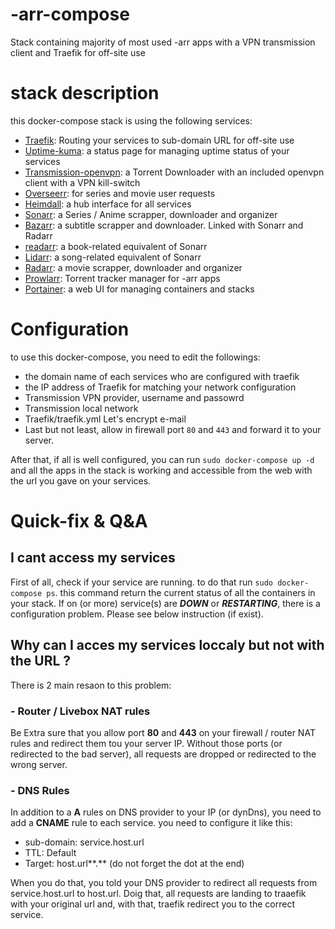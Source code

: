 # -arr-compose
Stack containing majority of most used -arr apps with a VPN transmission client and Traefik for off-site use

# stack description

this docker-compose stack is using the following services:
- [Traefik](https://github.com/traefik/traefik): Routing your services to sub-domain URL for off-site use
- [Uptime-kuma](https://github.com/louislam/uptime-kuma): a status page for managing uptime status of your services
- [Transmission-openvpn](https://github.com/haugene/docker-transmission-openvpn): a Torrent Downloader with an included openvpn client with a VPN kill-switch
- [Overseerr](https://github.com/sct/overseerr): for series and movie user requests
- [Heimdall](https://github.com/linuxserver/Heimdall): a hub interface for all services
- [Sonarr](https://github.com/Sonarr/Sonarr): a Series / Anime scrapper, downloader and organizer
- [Bazarr](https://github.com/morpheus65535/bazarr): a subtitle scrapper and downloader. Linked with Sonarr and Radarr
- [readarr](https://github.com/Readarr/Readarr): a book-related equivalent of Sonarr
- [Lidarr](https://github.com/Lidarr/Lidarr): a song-related equivalent of Sonarr
- [Radarr](https://github.com/Radarr/Radarr): a movie scrapper, downloader and organizer
- [Prowlarr](https://github.com/Prowlarr/Prowlarr): Torrent tracker manager for -arr apps
- [Portainer](https://github.com/portainer/portainer): a web UI for managing containers and stacks

# Configuration

to use this docker-compose, you need to edit the followings:
- the domain name of each services who are configured with traefik
- the IP address of Traefik for matching your network configuration
- Transmission VPN provider, username and passowrd
- Transmission local network
- Traefik/traefik.yml Let's encrypt e-mail
- Last but not least, allow in firewall port `80` and `443` and forward it to your server.

After that, if all is well configured, you can run `sudo docker-compose up -d` and all the apps in the stack is working and accessible from the web with the url you gave on your services.

# Quick-fix & Q&A

## I cant access my services

First of all, check if your service are running. to do that run `sudo docker-compose ps`. this command return the current status of all the containers in your stack. If on (or more) service(s) are ***DOWN*** or ***RESTARTING***, there is a configuration problem. Please see below instruction (if exist).

## Why can I acces my services loccaly but not with the URL ?

There is 2 main resaon to this problem:

### - Router / Livebox NAT rules

Be Extra sure that you allow port **80** and **443** on your firewall / router NAT rules and redirect them tou your server IP. Without those ports (or redirected to the bad server), all requests are dropped or redirected to the wrong server.

### - DNS Rules

In addition to a **A** rules on DNS provider to your IP (or dynDns), you need to add a **CNAME** rule to each service. you need to configure it like this:

- sub-domain: service.host.url
- TTL: Default
- Target: host.url**.** (do not forget the dot at the end)

When you do that, you told your DNS provider to redirect all requests from service.host.url to host.url. Doig that, all requests are landing to traaefik with your original url and, with that, traefik redirect you to the correct service.
